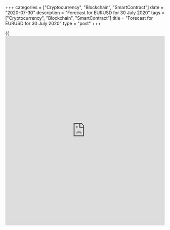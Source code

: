 +++
categories = ["Cryptocurrency", "Blockchain", "SmartContract"]
date = "2020-07-30"
description = "Forecast for EURUSD for 30 July 2020"
tags = ["Cryptocurrency", "Blockchain", "SmartContract"]
title = "Forecast for EURUSD for 30 July 2020"
type = "post"
+++

{{<iframe id="large-banner" src="https://www.bounty.group/#slide=15.0" width="100%" height="600" scrolling="no" style="border: 0px solid rgb(216, 221, 230); border-radius: 3px;">}}

July 30, 2020

July 30, 2020

Forecast for EUR/USD: whose grave is deeper?Dmitri Demidenko

## Fundamental forecast for dollar for today

### Will euro continue to rally or will EUR/USD consolidate?

The Fed was the main player to fight previous recessions, but now it
plays a supporting role. Only the public health sector’s advancement
will indicate an economic recovery. No easy money will protect people
from COVID-19. At the latest FOMC’s meeting Jerome Powell said that
“social distancing measures and a fast reopening of the economy actually
go together. They’re not in competition with each other.” The Fed didn’t
ask for a new lockdown but admitted that leading indicators started
blinking red amid the worsening epidemiological situation. That’s good
[news](https://www.letsplayfx.com/blog/forex-news-website/) for US stocks but bad [news](https://www.letsplayfx.com/blog/forex-news-website/) for the US dollar.

The Fed made it clear that unprecedented economic support measures would
be sustained by extending repurchase agreements and temporary U.S.
dollar liquidity swap lines through March 2021. Sellers of securities
are having difficulties going against the aggressively disposed Fed, so
S&P 500’s growth and the fall of treasuries yield to [historical](https://www.fintechee.com/services/historical-data-for-forex/) lows
look logical. The greenback fell too, but [EUR/USD][1]’s failure to
break an important level of 1.18 makes us doubt that big speculators are
ready to continue the rally. At least now.

The euro’s fast growth in July attracted much attention and the number
of bulls is growing. The main question is whether we should buy “at
market” or wait for a pullback. The answer should be looked for in the
stats on the US and German GDPs in Q2. The Reuters experts expect that
the German economy will decline 9% q/q and 11.3%  y-o-y. These are
terrible expectations, but compare them with minus 34.1% in the USA and
you’ll remember that it’s all relative. It’s been the worst result in
the after-war period, which is three times worse than the 1958 anti-
record of 10%.

### US GDP dynamics

### ![LiteForex: Forecast for EURUSD for 30 July 2020][2]

 _Source: Bloomberg._

No, it doesn’t mean the US GDP will lose a third of its value: for that
to happen, 1 year will be required because its performance will be
compared with April-June 2019.  Still, the scale of recession is a
question of principle for [EUR/USD][1]. A deeper hole makes it harder to
get out. The euro will grow to $1.182 and $1.187 only if upbeat data on
Germany are combined with pessimistic stats on the US. Otherwise, we
have to be ready for higher volatility and consolidation.

Bulls will start fixing profits due to anxious signals from Europe and
Asia. The number of new coronavirus cases and the unemployment rate in
Spain are growing while in France, consumer confidence is falling. The
Chinese economy slowed down in July according to the Bloomberg leading
indicators. The US-China tense relations should be considered too: the
trading conflict risks resuming as Beijing isn’t rushing to meet its
obligation to increase imports of U.S. goods.

* * *

P.S. Did you like my article? Share it in social networks: it will be
the best “thank you" :)

Ask me questions and comment below. I’ll be glad to answer your
questions and give necessary explanations.

 **Useful links:**

  * I recommend trying to trade with a reliable broker [here][3]. The system allows you to trade by yourself or copy successful traders from all across the globe.
  * Use my promo-code BLOG for getting deposit bonus 50% on LiteForex platform. Just enter this code in the appropriate field while [depositing][4] your trading account.
  * Telegram channel with high-quality analytics, Forex reviews, training articles, and other useful things for traders <t.me/liteforex>



## Price chart of EURUSD in real time mode

![Forecast for EUR/USD: whose grave is deeper?][5]

The content of this article reflects the author’s opinion and does not
necessarily reflect the official position of LiteForex. The material
published on this page is provided for informational purposes only and
should not be considered as the provision of investment advice for the
purposes of Directive 2004/39/EC.

Rate this article:

{{value}}

( {{count}} {{title}} )

   1. my.liteforex.com/trading/chart?symbol=EURUSD&returnUrl=true
   2. cdn.liteforex.com/cache/uploads/blog_post/eurusd/gdp-usa-30-07-20.jpg?w=30&s=db3ca71b62ff24c4474e089006b9ab93
   3. my.liteforex.com/?category=analysts-opinions&slug=forecast-for-eurusd-whose-grave-is-deeper&openPopup=%2Fregistration%2Fpopup&utm_source=blog&utm_medium=article&utm_campaign=bonus
   4. my.liteforex.com/deposit/?category=analysts-opinions&slug=forecast-for-eurusd-whose-grave-is-deeper&promo_code=BLOG&utm_source=blog&utm_medium=article&utm_campaign=bonus
   5. cdn.liteforex.com/cache/uploads/blog_post/eurusd/liteforex-blog-eurusd-30-07-20.jpg?q=75&w=1000&s=436c31574864db0bce1e3677a8e8a860